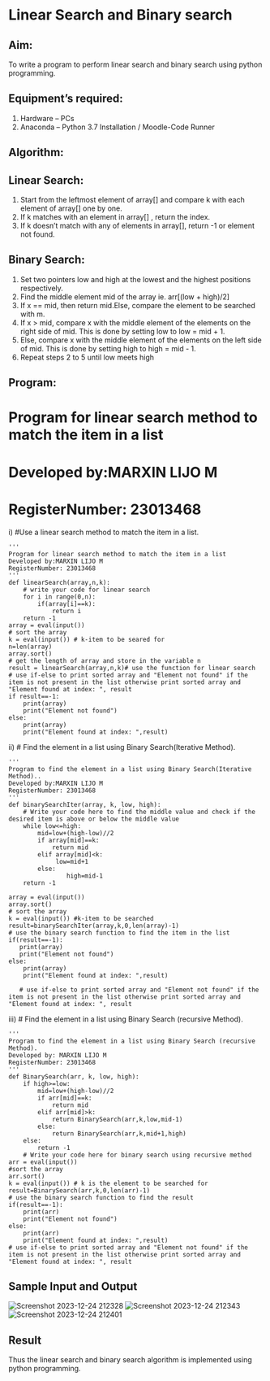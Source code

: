 # Linear Search and Binary search
## Aim:
To write a program to perform linear search and binary search using python programming.
## Equipment’s required:
1.	Hardware – PCs
2.	Anaconda – Python 3.7 Installation / Moodle-Code Runner
## Algorithm:
## Linear Search:
1.	Start from the leftmost element of array[] and compare k with each element of array[] one by one.
2.	If k matches with an element in array[] , return the index.
3.	If k doesn’t match with any of elements in array[], return -1 or element not found.
## Binary Search:
1.	Set two pointers low and high at the lowest and the highest positions respectively.
2.	Find the middle element mid of the array ie. arr[(low + high)/2]
3.	If x == mid, then return mid.Else, compare the element to be searched with m.
4.	If x > mid, compare x with the middle element of the elements on the right side of mid. This is done by setting low to low = mid + 1.
5.	Else, compare x with the middle element of the elements on the left side of mid. This is done by setting high to high = mid - 1.
6.	Repeat steps 2 to 5 until low meets high
## Program:
# Program for linear search method to match the item in a list
# Developed by:MARXIN LIJO M
# RegisterNumber: 23013468
i)	#Use a linear search method to match the item in a list.
```
''' 
Program for linear search method to match the item in a list
Developed by:MARXIN LIJO M
RegisterNumber: 23013468
'''
def linearSearch(array,n,k):
    # write your code for linear search
    for i in range(0,n):
        if(array[i]==k):
            return i
    return -1
array = eval(input())
# sort the array
k = eval(input()) # k-item to be seared for
n=len(array)
array.sort()
# get the length of array and store in the variable n
result = linearSearch(array,n,k)# use the function for linear search
# use if-else to print sorted array and "Element not found" if the item is not present in the list otherwise print sorted array and "Element found at index: ", result
if result==-1:
    print(array)
    print("Element not found")
else:
    print(array)
    print("Element found at index: ",result)
```
ii)	# Find the element in a list using Binary Search(Iterative Method).
```
''' 
Program to find the element in a list using Binary Search(Iterative Method)..
Developed by:MARXIN LIJO M
RegisterNumber: 23013468
'''
def binarySearchIter(array, k, low, high):
    # Write your code here to find the middle value and check if the desired item is above or below the middle value
    while low<=high:
        mid=low+(high-low)//2
        if array[mid]==k:
            return mid
        elif array[mid]<k:
             low=mid+1
        else:
                high=mid-1
    return -1
    
array = eval(input())
array.sort()
# sort the array
k = eval(input()) #k-item to be searched
result=binarySearchIter(array,k,0,len(array)-1)
# use the binary search function to find the item in the list
if(result==-1):
   print(array)
   print("Element not found")
else:
    print(array)
    print("Element found at index: ",result)
    
   # use if-else to print sorted array and "Element not found" if the item is not present in the list otherwise print sorted array and "Element found at index: ", result
```
iii)	# Find the element in a list using Binary Search (recursive Method).
```
''' 
Program to find the element in a list using Binary Search (recursive Method).
Developed by: MARXIN LIJO M
RegisterNumber: 23013468
'''
def BinarySearch(arr, k, low, high):
    if high>=low:
        mid=low+(high-low)//2
        if arr[mid]==k:
            return mid
        elif arr[mid]>k:
            return BinarySearch(arr,k,low,mid-1)
        else:
            return BinarySearch(arr,k,mid+1,high)
    else:
        return -1
    # Write your code here for binary search using recursive method
arr = eval(input())
#sort the array
arr.sort()
k = eval(input()) # k is the element to be searched for
result=BinarySearch(arr,k,0,len(arr)-1)
# use the binary search function to find the result
if(result==-1):
    print(arr)
    print("Element not found")
else:
    print(arr)
    print("Element found at index: ",result)
# use if-else to print sorted array and "Element not found" if the item is not present in the list otherwise print sorted array and "Element found at index: ", result
```
## Sample Input and Output
![Screenshot 2023-12-24 212328](https://github.com/MARXINLIJO/Search-Algorithm/assets/145742540/dc619bb6-ef22-4dbd-ae0b-03d5ef104b70)
![Screenshot 2023-12-24 212343](https://github.com/MARXINLIJO/Search-Algorithm/assets/145742540/6e43cfe0-adb0-45d2-a1c9-064cb45e89c7)
![Screenshot 2023-12-24 212401](https://github.com/MARXINLIJO/Search-Algorithm/assets/145742540/59427c6f-fd7a-45b9-a43d-8a63657b5d69)


## Result
Thus the linear search and binary search algorithm is implemented using python programming.
